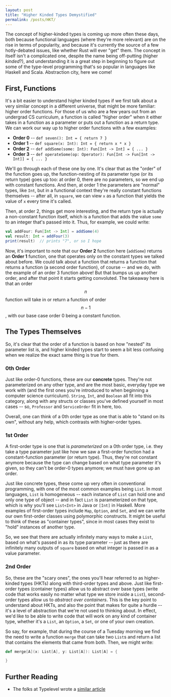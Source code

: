 ```yaml
---
layout: post
title: "Higher Kinded Types Demystified"
permalink: /posts/HKT/
---
```


The concept of higher-kinded types is coming up more often these days, both because functional languages (where they're more relevant) are on the rise in terms of popularity, and because it's currently the source of a few hotly-debated issues, like whether Rust will ever "get" them. The concept in itself isn't a complicated one, despite the name being off-putting (higher _kinded_?), and understanding it is a great step in beginning to figure out some of the type-level programming that's so popular in languages like Haskell and Scala. Abstraction city, here we come!

## First, Functions

It's a bit easier to understand higher kinded types if we first talk about a very similar concept in a different universe, that might be more familiar: higher order functions. For those of us who are a few years out from an undergrad CS curriculum, a function is called "higher order" when it either takes in a function as a parameter or puts out a function as a return type. We can work our way up to higher order functions with a few examples:

- **Order 0** -- `def seven(): Int = { return 7 }`
- **Order 1** -- `def square(x: Int): Int = { return x * x }`
- **Order 2** -- `def addSome(some: Int): Fun[Int -> Int] = { ... }`
- **Order 3** -- `def operateSome(op: Operator): Fun[Int -> Fun[Int -> Int]] = { ... }` 

We'll go through each of these one by one. It's clear that as the "order" of the function goes up, the function-nesting of its parameter type (or its return type) goes up too: at order 0, there are no parameters, so we end up with constant functions. And then, at order 1 the parameters are "normal" types, like `Int`, but in a functional context they're really constant functions themselves -- after all, in `square`, we can view `x` as a function that yields the value of `x` every time it's called.

Then, at order 2, things get more interesting, and the return type is actually a non-constant function itself, which is a function that adds the value `some` to an integer that's passed into it. Thus, for example, we could write:

```scala
val addFour: Fun[Int -> Int] = addSome(4)
val result: Int = addFour(3)
print(result)  // prints "7", or so I hope
```

Now, it's important to note that our **Order 2** function here (`addSome`) returns an **Order 1** function, one that operates only on the constant types we talked about before. We could talk about a function that returns a function that returns a function (a second order function), of course -- and we do, with the example of an order 3 function above! But that bumps us up another order, and after that point it starts getting convoluted. The takeaway here is that an order $$n$$ function will take in or return a function of order $$n-1$$, with our base case order 0 being a constant function.

## The Types Themselves

So, it's clear that the order of a function is based on how "nested" its parameter list is, and higher kinded types start to seem a bit less confusing when we realize the exact same thing is true for them. 

### 0th Order

Just like order-0 functions, these are our **concrete** types. They're not parameterized on any other type, and are the most basic, everyday type we work with (and the first ones you're introduced to when beginning a computer science curriculum). `String`, `Int`, and `Boolean` all fit into this category, along with any structs or classes you've defined yourself in most cases -- so, `Professor` and `ServiceOrder` fit in here, too. 

Overall, one can think of a 0th order type as one that is able to "stand on its own", without any help, which contrasts with higher-order types.

### 1st Order

A first-order type is one that is _parameterized_ on a 0th order type, i.e. they take a type parameter just like how we saw a first-order function had a constant-function parameter (or return type). Thus, they're not constant anymore because the type can change based on what type parameter it's given, so they can't be order-0 types anymore; we must have gone up an order.

Just like concrete types, these come up very often in conventional programming, with one of the most common examples being `List`. In most languages, `List` is homogeneous -- each instance of `List` can hold one and only one type of object -- and in fact `List` is parameterized on that type, which is why you'll see `List<Int>` in Java or `[Int]` in Haskell. More examples of first-order types include `Map`, `Option`, and `Set`, and we can write our own first-order classes using polymorphic constructs. It might be useful to think of these as "container types", since in most cases they exist to "hold" instances of another type.

So, we see that there are actually infinitely many ways to make a `List`, based on what's passed in as its type parameter -- just as there are infinitely many outputs of `square` based on what integer is passed in as a value parameter.

### 2nd Order

So, these are the "scary ones", the ones you'll hear referred to as higher-kinded types (HKTs) along with third-order types and above. Just like first-order types (container types) allow us to abstract over base types (write code that works easily no matter what type we store inside a `List`), second-order types allow us to _abstract over containers_. This is the key point to understand about HKTs, and also the point that makes for quite a hurdle -- it's a level of abstraction that we're not used to thinking about. In effect, we'd like to be able to write code that will work on any kind of container type, whether it's a `List`, an `Option`, a `Set`, or one of your own creation. 

So say, for example, that during the course of a Tuesday morning we find the need to write a function `merge` that can take two `List`s and return a list that contains the elements that came from both. Then, we might write:

```scala
def merge[A](x: List[A], y: List[A]): List[A] = {

}
```

## Further Reading

- The folks at Typelevel wrote a [similar article](https://typelevel.org/blog/2016/08/21/hkts-moving-forward.html)